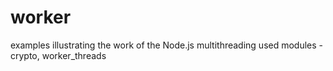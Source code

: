 # worker
examples illustrating the work of the Node.js multithreading
used modules - crypto, worker_threads
